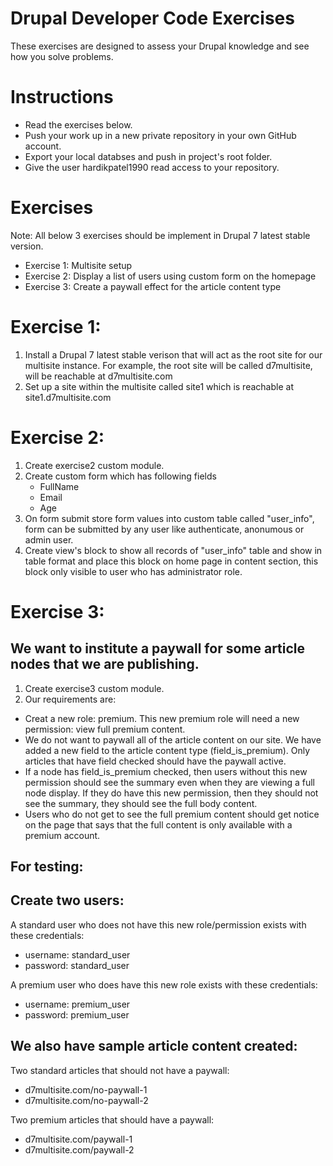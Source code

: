 # Drupal Developer Code Exercises
These exercises are designed to assess your Drupal knowledge and see how you solve problems.

# Instructions
* Read the exercises below.
* Push your work up in a new private repository in your own GitHub account.
* Export your local databses and push in project's root folder.
* Give the user hardikpatel1990 read access to your repository.

# Exercises

Note: All below 3 exercises should be implement in Drupal 7 latest stable version.

* Exercise 1: Multisite setup
* Exercise 2:  Display a list of users using custom form on the homepage
* Exercise 3: Create a paywall effect for the article content type

# Exercise 1:
1. Install a Drupal 7 latest stable verison that will act as the root site for our multisite instance. For example, the root site will be called d7multisite, will be reachable at d7multisite.com
2. Set up a site within the multisite called site1 which is reachable at site1.d7multisite.com

# Exercise 2:
1. Create exercise2 custom module.
2. Create custom form which has following fields
   * FullName
   * Email
   * Age
3. On form submit store form values into custom table called "user_info", form can be submitted by any user like authenticate, anonumous or admin user.
4. Create view's block to show all records of "user_info" table and show in table format and place this block on home page in content section, this block only visible to user who has administrator role.

# Exercise 3:
We want to institute a paywall for some article nodes that we are publishing.
--
1. Create exercise3 custom module.
2. Our requirements are:

* Creat a new role: premium. This new premium role will need a new permission: view full premium content.
* We do not want to paywall all of the article content on our site. We have added a new field to the article content type (field_is_premium). Only articles that have field checked should have the paywall active.
* If a node has field_is_premium checked, then users without this new permission should see the summary even when they are viewing a full node display. If they do have this new permission, then they should not see the summary, they should see the full body content.
* Users who do not get to see the full premium content should get notice on the page that says that the full content is only available with a premium account.

For testing:
--
Create two users:
--
A standard user who does not have this new role/permission exists with these credentials:
* username: standard_user
* password: standard_user

A premium user who does have this new role exists with these credentials:
* username: premium_user
* password: premium_user


We also have sample article content created:
--

Two standard articles that should not have a paywall:
* d7multisite.com/no-paywall-1
* d7multisite.com/no-paywall-2


Two premium articles that should have a paywall:
* d7multisite.com/paywall-1
* d7multisite.com/paywall-2


